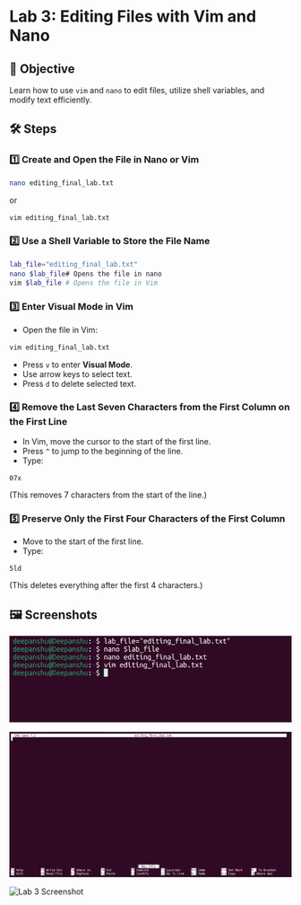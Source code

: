 # Lab 3: Editing Files with Vim and Nano

## 📌 Objective
Learn how to use `vim` and `nano` to edit files, utilize shell variables, and modify text efficiently.

## 🛠️ Steps

### 1️⃣ **Create and Open the File in Nano or Vim**
```bash
nano editing_final_lab.txt
```
or
```bash
vim editing_final_lab.txt
```

### 2️⃣ **Use a Shell Variable to Store the File Name**
```bash
lab_file="editing_final_lab.txt"
nano $lab_file# Opens the file in nano
vim $lab_file # Opens the file in Vim
```

### 3️⃣ **Enter Visual Mode in Vim**
- Open the file in Vim:
```bash
vim editing_final_lab.txt
```
- Press `v` to enter **Visual Mode**.
- Use arrow keys to select text.
- Press `d` to delete selected text.

### 4️⃣ **Remove the Last Seven Characters from the First Column on the First Line**
- In Vim, move the cursor to the start of the first line.
- Press `^` to jump to the beginning of the line.
- Type:
```
07x
```
(This removes 7 characters from the start of the line.)

### 5️⃣ **Preserve Only the First Four Characters of the First Column**
- Move to the start of the first line.
- Type:
```
5ld
```
(This deletes everything after the first 4 characters.)

## 🖼️ **Screenshots**
![Lab 3 Screenshot](lab3-1.png) 

![Lab 3 Screenshot](lab3-2.png) 

![Lab 3 Screenshot](lab3-3.png)
